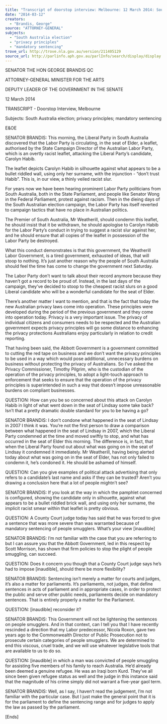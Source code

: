 ```yaml
---
title: "Transcript of doorstop interview: Melbourne: 12 March 2014: South Australia election; privacy principles; mandatory sentencing"
date: "2014-03-12"
creators:
  - "Brandis, George"
source: "ATTORNEY-GENERAL"
subjects:
  - "South Australia election"
  - "privacy principles"
  - "mandatory sentencing"
trove_url: http://trove.nla.gov.au/version/211405129
source_url: http://parlinfo.aph.gov.au/parlInfo/search/display/display.w3p;query=Id%3A%22media/pressrel/3048848%22
---
```


 

 SENATOR THE HON GEORGE BRANDIS QC 

 ATTORNEY-GENERAL  MINISTER FOR THE ARTS 

 DEPUTY LEADER OF THE GOVERNMENT IN THE SENATE   

 12 March 2014   

 TRANSCRIPT - Doorstop Interview, Melbourne   

 Subjects:  South Australia election; privacy principles; mandatory sentencing   

 E&OE   

 SENATOR BRANDIS:  This morning, the Liberal Party in South Australia discovered  that the Labor Party is circulating, in the seat of Elder, a leaflet, authorised by the State  Campaign Director of the Australian Labor Party, which is an overtly racist leaflet, attacking  the Liberal Party’s candidate, Carolyn Habib.   

 The leaflet depicts Carolyn Habib in silhouette against what appears to be a bullet riddled  wall, using only her surname, with the injunction - “don’t trust Habib”.  This is, in our view,  a thinly veiled racist slur.   

 For years now we have been hearing prominent Labor Party politicians from South Australia,  both in the State Parliament, and people like Senator Wong in the Federal Parliament, protest  against racism.  Then in the dieing days of the South Australian election campaign, the Labor  Party has itself reverted to campaign tactics that have no place in Australian politics.   

 The Premier of South Australia, Mr Weatherill, should condemn this leaflet, he should insist  that it be withdrawn, he should apologise to Carolyn Habib for the Labor Party’s conduct in  trying to suggest a racist slur against her, and he should ensure that all copies of the leaflet in  possession of the Labor Party be destroyed.   

 What this conduct demonstrates is that this government, the Weatherill Labor Government, is  a tired government, exhausted of ideas, that will stoop to nothing. It’s just another reason why  the people of South Australia should feel the time has come to change the government next  Saturday.   

 The Labor Party don’t want to talk about their record anymore because they haven’t got a  record to be proud of. Instead, in the last days of the campaign, they’ve decided to stoop to  the cheapest racist slurs on a good Liberal candidate who will be a wonderful candidate for  the seat of Elder. 

 There’s another matter I want to mention, and that is the fact that today the new Australian  privacy laws come into operation.  These principles were developed during the period of the  previous government and they come into operation today.  Privacy is a very important issue.   The privacy of individual citizens and consumers needs to be respected and the Australian  government expects privacy principles will go some distance to enhancing the privacy  protections Australians enjoy particularly in relation to credit reporting. 

 That having been said, the Abbott Government is a government committed to cutting the red  tape on business and we don’t want the privacy principles to be used in a way which would  pose additional, unnecessary burdens on business without protecting the privacy of  Australians.  So I’ve asked the Privacy Commissioner, Timothy Pilgrim, who is the custodian  of the operation of the privacy principles, to adopt a light-touch approach to enforcement that  seeks to ensure that the operation of the privacy principles is superintended in such a way that  doesn’t impose unreasonable burdens on compliant businesses. 

 QUESTION: How can you be so concerned about this attack on Carolyn Habib in light of  what went down in the seat of Lindsay some take back?  Isn’t that a pretty dramatic double  standard for you to be having a go? 

 SENATOR BRANDIS:  I don’t condone what happened in the seat of Lindsay in 2007 I  think it was.  You’re not the first person to draw a comparison between what happened in the  seat of Lindsay in 2007, which the Liberal Party condemned at the time and moved swiftly to  stop, and what has occurred in the seat of Elder this morning.  The difference is, in fact, that  when the Liberal Party found out about what was going on in the seat of Lindsay it  condemned it immediately.  Mr Weatherill, having being alerted today about what was going  on in the seat of Elder, has not only failed to condemn it, he’s condoned it.  He should be  ashamed of himself. 

 QUESTION: Can you give examples of political attack advertising that only refers to a  candidate’s last name and asks if they can be trusted?  Aren’t you drawing a conclusion here  that a lot of people mightn’t see? 

 SENATOR BRANDIS:  If you look at the way in which the pamphlet concerned is  configured, showing the candidate only in silhouette, against what appears to be a bullet  riddled brick wall, and using only her surname, the implicit racist smear within that leaflet is  pretty obvious. 

 QUESTION: A County Court judge today has said that he was forced to give a sentence that  was more severe than was warranted because of mandatory sentencing of people smugglers.   What’s your view [inaudible] 

 SENATOR BRANDIS:  I’m not familiar with the case that you are referring to but I can  assure you that the Abbott Government, led in this respect by Scott Morrison, has shown that  firm policies to stop the plight of people smuggling, can succeed.   

 QUESTION: Does it concern you though that a County Court judge says he’s had to impose  [inaudible], should there be more flexibility? 

 SENATOR BRANDIS:  Sentencing isn’t merely a matter for courts and judges, it’s also  a matter for parliaments.  It’s parliaments, not judges, that define sentences in acts of  parliament and in appropriate cases, in order to protect the public and serve other public  needs, parliaments decide on mandatory sentences.  That is entirely properly a matter for the  Parliament. 

 QUESTION:  [inaudible] reconsider it? 

 SENATOR BRANDIS:  This Government will not be lightening the sentences on people  smugglers.  And in that context, can I tell you that I have recently rescinded a direction that  my Labor predecessor, Nicola Roxon, gave two years ago to the Commonwealth Director of  Public Prosecution not to prosecute certain categories of people smugglers.  We are  determined to end this viscous, cruel trade, and we will use whatever legislative tools that are  available to us to do so. 

 QUESTION:  [inaudible] in which a man was convicted of people smuggling for assisting  five members of his family to reach Australia. He’d already been deemed a genuine refugee.  He was an Iraqi born Kurd.  They’ve all since been given refugee status as well and the judge  in this instance said that the magnitude of his crime simply did not warrant a five-year gaol  term.  

 SENATOR BRANDIS:  Well, as I say, I haven’t read the judgement, I’m not familiar  with the particular case. But I just make the general point that it is for the parliament to define  the sentencing range and for judges to apply the law as passed by the parliament. 

 [Ends] 

